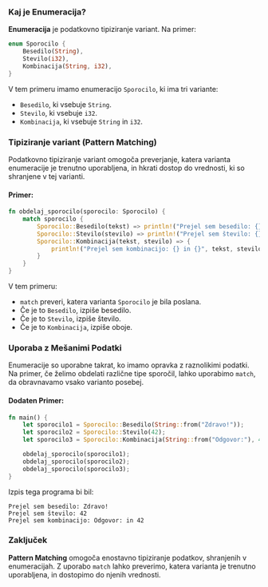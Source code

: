 ### Kaj je Enumeracija?

**Enumeracija** je podatkovno tipiziranje variant. Na primer:

```rust
enum Sporocilo {
    Besedilo(String),
    Stevilo(i32),
    Kombinacija(String, i32),
}
```

V tem primeru imamo enumeracijo `Sporocilo`, ki ima tri variante:
- `Besedilo`, ki vsebuje `String`.
- `Stevilo`, ki vsebuje `i32`.
- `Kombinacija`, ki vsebuje `String` in `i32`.

### Tipiziranje variant (Pattern Matching)
Podatkovno tipiziranje variant omogoča preverjanje, katera varianta enumeracije je trenutno uporabljena, in hkrati dostop do vrednosti, ki so shranjene v tej varianti.

#### Primer:

```rust
fn obdelaj_sporocilo(sporocilo: Sporocilo) {
    match sporocilo {
        Sporocilo::Besedilo(tekst) => println!("Prejel sem besedilo: {}", tekst),
        Sporocilo::Stevilo(stevilo) => println!("Prejel sem število: {}", stevilo),
        Sporocilo::Kombinacija(tekst, stevilo) => {
            println!("Prejel sem kombinacijo: {} in {}", tekst, stevilo)
        }
    }
}
```

V tem primeru:
- `match` preveri, katera varianta `Sporocilo` je bila poslana.
- Če je to `Besedilo`, izpiše besedilo.
- Če je to `Stevilo`, izpiše število.
- Če je to `Kombinacija`, izpiše oboje.

### Uporaba z Mešanimi Podatki

Enumeracije so uporabne takrat, ko imamo opravka z raznolikimi podatki. Na primer, če želimo obdelati različne tipe sporočil, lahko uporabimo `match`, da obravnavamo vsako varianto posebej.

#### Dodaten Primer:

```rust
fn main() {
    let sporocilo1 = Sporocilo::Besedilo(String::from("Zdravo!"));
    let sporocilo2 = Sporocilo::Stevilo(42);
    let sporocilo3 = Sporocilo::Kombinacija(String::from("Odgovor:"), 42);

    obdelaj_sporocilo(sporocilo1);
    obdelaj_sporocilo(sporocilo2);
    obdelaj_sporocilo(sporocilo3);
}
```

Izpis tega programa bi bil:

```
Prejel sem besedilo: Zdravo!
Prejel sem število: 42
Prejel sem kombinacijo: Odgovor: in 42
```

### Zaključek

**Pattern Matching** omogoča enostavno tipiziranje podatkov, shranjenih v enumeracijah. Z uporabo `match` lahko preverimo, katera varianta je trenutno uporabljena, in dostopimo do njenih vrednosti.
